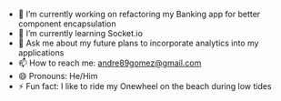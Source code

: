- 🔭 I’m currently working on refactoring my Banking app for better component encapsulation
- 🌱 I’m currently learning Socket.io
- 💬 Ask me about my future plans to incorporate analytics into my applications
- 📫 How to reach me: andre89gomez@gmail.com
- 😄 Pronouns: He/Him
- ⚡ Fun fact: I like to ride my Onewheel on the beach during low tides
